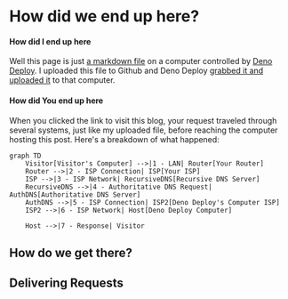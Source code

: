 # How did we end up here?

#### How did I end up here
Well this page is just [a markdown file](https://burst.deno.dev/blog/Build_Your_Own_Website#dynamic-routing) on a computer controlled by [Deno Deploy](https://deno.com/deploy). I uploaded this file to Github and Deno Deploy [grabbed it and uploaded it](https://github.com/ali-layken/BurstUI/actions) to that computer.

#### How did You end up here
When you clicked the link to visit this blog, your request traveled through several systems, just like my uploaded file, before reaching the computer hosting this post. Here's a breakdown of what happened:

```mermaid
graph TD
    Visitor[Visitor's Computer] -->|1 - LAN| Router[Your Router]
    Router -->|2 - ISP Connection| ISP[Your ISP]
    ISP -->|3 - ISP Network| RecursiveDNS[Recursive DNS Server]
    RecursiveDNS -->|4 - Authoritative DNS Request| AuthDNS[Authoritative DNS Server]
    AuthDNS -->|5 - ISP Connection| ISP2[Deno Deploy's Computer ISP]
    ISP2 -->|6 - ISP Network| Host[Deno Deploy Computer]

    Host -->|7 - Response| Visitor
```

## How do we get there?

## Delivering Requests
